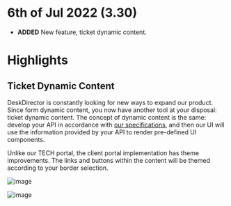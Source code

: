 # 6th of Jul 2022 (3.30)

- **ADDED** New feature, ticket dynamic content.

# Highlights

## Ticket Dynamic Content

DeskDirector is constantly looking for new ways to expand our product. Since form dynamic content, you now have another tool at your disposal: ticket dynamic content. The concept of dynamic content is the same: develop your API in accordance with [our specifications](https://help.deskdirector.com/article/4ny9hk9do1), and then our UI will use the information provided by your API to render pre-defined UI components.

Unlike our TECH portal, the client portal implementation has theme improvements. The links and buttons within the content will be themed according to your border selection.

![image](https://user-images.githubusercontent.com/1712143/177470557-10f436c6-b90c-4995-84d1-51ba88f74f81.png)

![image](https://user-images.githubusercontent.com/1712143/177470639-e84ddc05-c1cb-4db7-8920-2b26b1fedd97.png)
